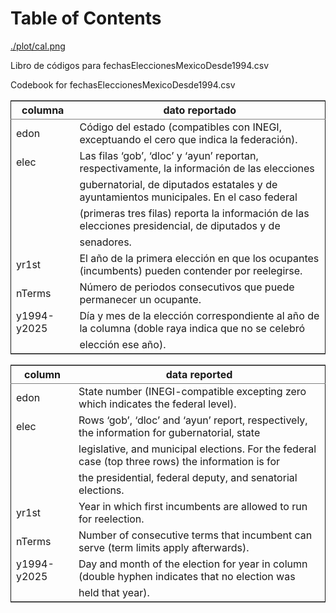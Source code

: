 
# Table of Contents



[./plot/cal.png](./plot/cal.pdf)

Libro de códigos para fechasEleccionesMexicoDesde1994.csv

Codebook for fechasEleccionesMexicoDesde1994.csv

<table border="2" cellspacing="0" cellpadding="6" rules="groups" frame="hsides">


<colgroup>
<col  class="org-left" />

<col  class="org-left" />
</colgroup>
<thead>
<tr>
<th scope="col" class="org-left">columna</th>
<th scope="col" class="org-left">dato reportado</th>
</tr>
</thead>

<tbody>
<tr>
<td class="org-left">edon</td>
<td class="org-left">Código del estado (compatibles con INEGI, exceptuando el cero que indica la federación).</td>
</tr>


<tr>
<td class="org-left">elec</td>
<td class="org-left">Las filas ‘gob’, ‘dloc’ y ‘ayun’ reportan, respectivamente, la información de las elecciones</td>
</tr>


<tr>
<td class="org-left">&#xa0;</td>
<td class="org-left">gubernatorial, de diputados estatales y de ayuntamientos municipales. En el caso federal</td>
</tr>


<tr>
<td class="org-left">&#xa0;</td>
<td class="org-left">(primeras tres filas) reporta la información de las elecciones presidencial, de diputados y de</td>
</tr>


<tr>
<td class="org-left">&#xa0;</td>
<td class="org-left">senadores.</td>
</tr>


<tr>
<td class="org-left">yr1st</td>
<td class="org-left">El año de la primera elección en que los ocupantes (incumbents) pueden contender por reelegirse.</td>
</tr>


<tr>
<td class="org-left">nTerms</td>
<td class="org-left">Número de periodos consecutivos que puede permanecer un ocupante.</td>
</tr>


<tr>
<td class="org-left">y1994-y2025</td>
<td class="org-left">Día y mes de la elección correspondiente al año de la columna (doble raya indica que no se celebró</td>
</tr>


<tr>
<td class="org-left">&#xa0;</td>
<td class="org-left">elección ese año).</td>
</tr>
</tbody>
</table>

<table border="2" cellspacing="0" cellpadding="6" rules="groups" frame="hsides">


<colgroup>
<col  class="org-left" />

<col  class="org-left" />
</colgroup>
<thead>
<tr>
<th scope="col" class="org-left">column</th>
<th scope="col" class="org-left">data reported</th>
</tr>
</thead>

<tbody>
<tr>
<td class="org-left">edon</td>
<td class="org-left">State number (INEGI-compatible excepting zero which indicates the federal level).</td>
</tr>


<tr>
<td class="org-left">elec</td>
<td class="org-left">Rows ‘gob’, ‘dloc’ and ‘ayun’ report, respectively, the information for gubernatorial, state</td>
</tr>


<tr>
<td class="org-left">&#xa0;</td>
<td class="org-left">legislative, and municipal elections. For the federal case (top three rows) the information is for</td>
</tr>


<tr>
<td class="org-left">&#xa0;</td>
<td class="org-left">the presidential, federal deputy, and senatorial elections.</td>
</tr>


<tr>
<td class="org-left">yr1st</td>
<td class="org-left">Year in which first incumbents are allowed to run for reelection.</td>
</tr>


<tr>
<td class="org-left">nTerms</td>
<td class="org-left">Number of consecutive terms that incumbent can serve (term limits apply afterwards).</td>
</tr>


<tr>
<td class="org-left">y1994-y2025</td>
<td class="org-left">Day and month of the election for year in column (double hyphen indicates that no election was</td>
</tr>


<tr>
<td class="org-left">&#xa0;</td>
<td class="org-left">held that year).</td>
</tr>
</tbody>
</table>

